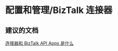 <properties
    pageTitle="configuration and management/biztalk connectors"
    description="配置和管理/BizTalk 连接器"
    service="microsoft.logic"
    resource="workflows"
    authors="aashu"
    displayOrder=""
    selfHelpType="generic"
    supportTopicIds="32451857"
    resourceTags=""
    productPesIds="15791"
    cloudEnvironments="public"
/>


# 配置和管理/BizTalk 连接器

## **建议的文档**
[连接器和 BizTalk API Apps 是什么](https://azure.microsoft.com/documentation/articles/app-service-logic-what-are-biztalk-api-apps/)



<!--HONumber=Jul16_HO4-->


